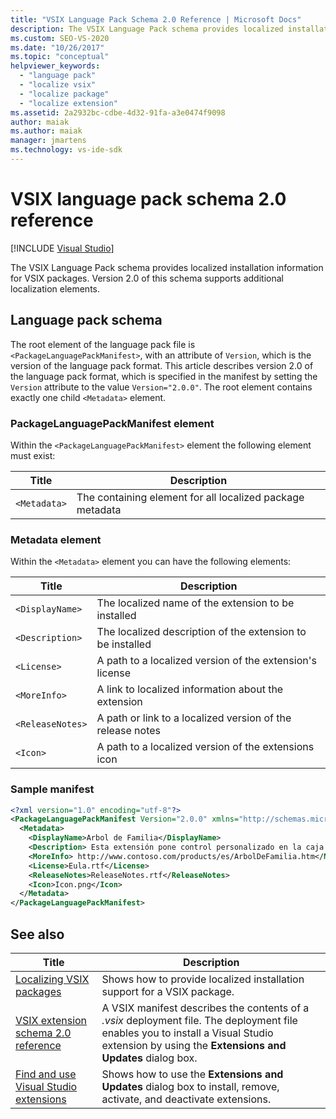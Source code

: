 ```yaml
---
title: "VSIX Language Pack Schema 2.0 Reference | Microsoft Docs"
description: The VSIX Language Pack schema provides localized installation information for VSIX packages. Version 2.0 supports additional localization elements.
ms.custom: SEO-VS-2020
ms.date: "10/26/2017"
ms.topic: "conceptual"
helpviewer_keywords:
  - "language pack"
  - "localize vsix"
  - "localize package"
  - "localize extension"
ms.assetid: 2a2932bc-cdbe-4d32-91fa-a3e0474f9098
author: maiak
ms.author: maiak
manager: jmartens
ms.technology: vs-ide-sdk
---
```

# VSIX language pack schema 2.0 reference

 [!INCLUDE [Visual Studio](~/includes/applies-to-version/vs-windows-only.md)]

The VSIX Language Pack schema provides localized installation information for VSIX packages. Version 2.0 of this schema supports additional localization elements.

## Language pack schema

The root element of the language pack file is `<PackageLanguagePackManifest>`, with an attribute of `Version`, which is the version of the language pack format. This article describes version 2.0 of the language pack format, which is specified in the manifest by setting the `Version` attribute to the value `Version="2.0.0"`. The root element contains exactly one child `<Metadata>` element.

### PackageLanguagePackManifest element

Within the `<PackageLanguagePackManifest>` element the following element must exist:

|Title|Description|
|-----------|-----------------|
|`<Metadata>`| The containing element for all localized package metadata

### Metadata element

Within the `<Metadata>` element you can have the following elements:

|Title|Description|
|-----------|-----------------|
|`<DisplayName>`|The localized name of the extension to be installed|
|`<Description>`|The localized description of the extension to be installed|
|`<License>`| A path to a localized version of the extension's license|
|`<MoreInfo>`| A link to localized information about the extension|
|`<ReleaseNotes>`| A path or link to a localized version of the release notes|
|`<Icon>`| A path to a localized version of the extensions icon|

### Sample manifest

```xml
<?xml version="1.0" encoding="utf-8"?>
<PackageLanguagePackManifest Version="2.0.0" xmlns="http://schemas.microsoft.com/developer/vsx-schema/2011">
  <Metadata>
    <DisplayName>Arbol de Familia</DisplayName>
    <Description> Esta extensión pone control personalizado en la caja de herramientas por manejar información de familia.</Description>
    <MoreInfo> http://www.contoso.com/products/es/ArbolDeFamilia.htm</MoreInfo>
    <License>Eula.rtf</License>
    <ReleaseNotes>ReleaseNotes.rtf</ReleaseNotes>
    <Icon>Icon.png</Icon>
  </Metadata>
</PackageLanguagePackManifest>
```

## See also

|Title|Description|
|-----------|-----------------|
|[Localizing VSIX packages](../extensibility/localizing-vsix-packages.md)|Shows how to provide localized installation support for a VSIX package.|
|[VSIX extension schema 2.0 reference](../extensibility/vsix-extension-schema-2-0-reference.md)|A VSIX manifest describes the contents of a *.vsix* deployment file. The deployment file enables you to install a Visual Studio extension by using the **Extensions and Updates** dialog box.|
|[Find and use Visual Studio extensions](../ide/finding-and-using-visual-studio-extensions.md)|Shows how to use the **Extensions and Updates** dialog box to install, remove, activate, and deactivate extensions.|

